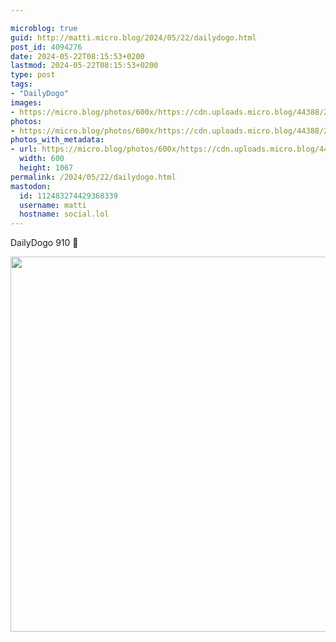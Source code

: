```yaml
---

microblog: true
guid: http://matti.micro.blog/2024/05/22/dailydogo.html
post_id: 4094276
date: 2024-05-22T08:15:53+0200
lastmod: 2024-05-22T08:15:53+0200
type: post
tags:
- "DailyDogo"
images:
- https://micro.blog/photos/600x/https://cdn.uploads.micro.blog/44388/2024/4e39f594311349aea2dbb50c93586bf8.jpg
photos:
- https://micro.blog/photos/600x/https://cdn.uploads.micro.blog/44388/2024/4e39f594311349aea2dbb50c93586bf8.jpg
photos_with_metadata:
- url: https://micro.blog/photos/600x/https://cdn.uploads.micro.blog/44388/2024/4e39f594311349aea2dbb50c93586bf8.jpg
  width: 600
  height: 1067
permalink: /2024/05/22/dailydogo.html
mastodon:
  id: 112483274429368339
  username: matti
  hostname: social.lol
---
```

DailyDogo 910 🐶

<img src="/media/uploads/2024/4e39f594311349aea2dbb50c93586bf8.jpg" width="600" alt="" />
